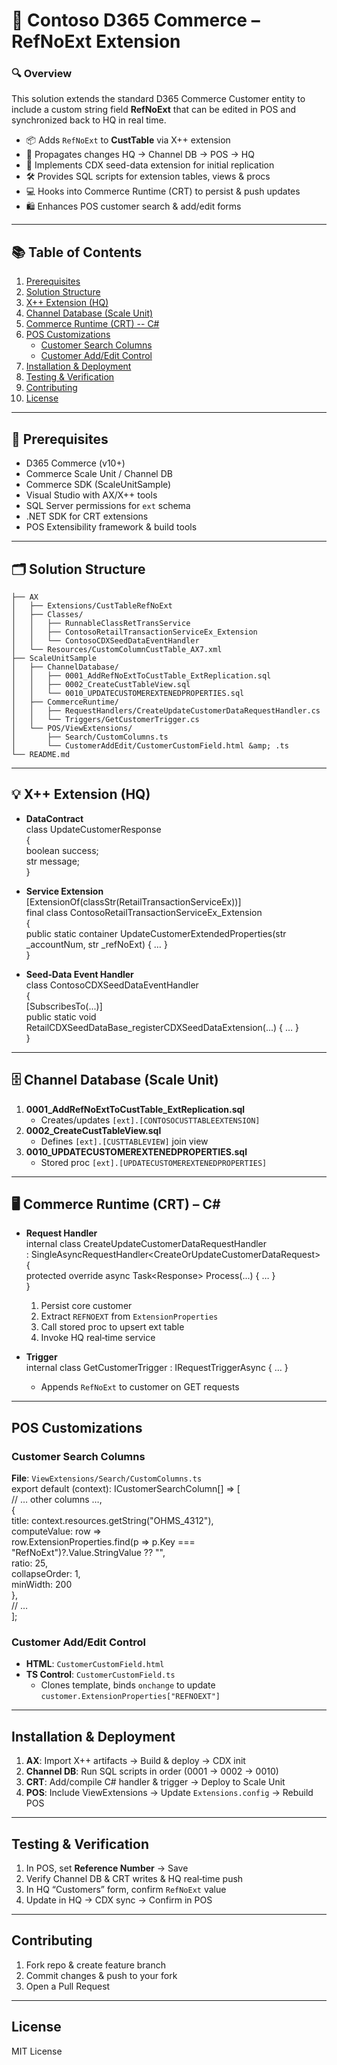 
# 🚀 Contoso D365 Commerce – RefNoExt Extension

### 🔍 Overview
This solution extends the standard D365 Commerce Customer entity to include a custom string field **RefNoExt** that can be edited in POS and synchronized back to HQ in real time.

- 📦 Adds `RefNoExt` to **CustTable** via X++ extension  
- 🔄 Propagates changes HQ → Channel DB → POS → HQ  
- 🌱 Implements CDX seed-data extension for initial replication  
- 🛠️ Provides SQL scripts for extension tables, views &amp; procs  
- 💻 Hooks into Commerce Runtime (CRT) to persist &amp; push updates  
- 🛍️ Enhances POS customer search &amp; add/edit forms  

---

## 📚 Table of Contents
1. [Prerequisites](#prerequisites)
2. [Solution Structure](#solution-structure)
3. [X++ Extension (HQ)](#x-extension-hq)
4. [Channel Database (Scale Unit)](#channel-database-scale-unit)
5. [Commerce Runtime (CRT) -- C#](#commerce-runtime-crt----c)
6. [POS Customizations](#pos-customizations)
    - [Customer Search Columns](#customer-search-columns)
    - [Customer Add/Edit Control](#customer-addedit-control)
7. [Installation &amp; Deployment](#installation-amp-deployment)
8. [Testing &amp; Verification](#testing-amp-verification)
9. [Contributing](#contributing)
10. [License](#license)

---

## 🔧 Prerequisites
- D365 Commerce (v10+)  
- Commerce Scale Unit / Channel DB  
- Commerce SDK (ScaleUnitSample)  
- Visual Studio with AX/X++ tools  
- SQL Server permissions for `ext` schema  
- .NET SDK for CRT extensions  
- POS Extensibility framework &amp; build tools  

---

## 🗂️ Solution Structure
    ├── AX
    │   ├── Extensions/CustTableRefNoExt
    │   ├── Classes/
    │   │   ├── RunnableClassRetTransService
    │   │   ├── ContosoRetailTransactionServiceEx_Extension
    │   │   └── ContosoCDXSeedDataEventHandler
    │   └── Resources/CustomColumnCustTable_AX7.xml
    ├── ScaleUnitSample
    │   ├── ChannelDatabase/
    │   │   ├── 0001_AddRefNoExtToCustTable_ExtReplication.sql
    │   │   ├── 0002_CreateCustTableView.sql
    │   │   └── 0010_UPDATECUSTOMEREXTENEDPROPERTIES.sql
    │   ├── CommerceRuntime/
    │   │   ├── RequestHandlers/CreateUpdateCustomerDataRequestHandler.cs
    │   │   └── Triggers/GetCustomerTrigger.cs
    │   └── POS/ViewExtensions/
    │       ├── Search/CustomColumns.ts
    │       └── CustomerAddEdit/CustomerCustomField.html &amp; .ts
    └── README.md

---

## 💡 X++ Extension (HQ)
- **DataContract**  
    class UpdateCustomerResponse  
    {  
        boolean success;  
        str message;  
    }  

- **Service Extension**  
    [ExtensionOf(classStr(RetailTransactionServiceEx))]  
    final class ContosoRetailTransactionServiceEx_Extension  
    {  
        public static container UpdateCustomerExtendedProperties(str _accountNum, str _refNoExt) { … }  
    }  

- **Seed‑Data Event Handler**  
    class ContosoCDXSeedDataEventHandler  
    {  
        [SubscribesTo(...)]  
        public static void RetailCDXSeedDataBase_registerCDXSeedDataExtension(...) { … }  
    }  

---

## 🗄️ Channel Database (Scale Unit)
1. **0001_AddRefNoExtToCustTable_ExtReplication.sql**  
   - Creates/updates `[ext].[CONTOSOCUSTTABLEEXTENSION]`  
2. **0002_CreateCustTableView.sql**  
   - Defines `[ext].[CUSTTABLEVIEW]` join view  
3. **0010_UPDATECUSTOMEREXTENEDPROPERTIES.sql**  
   - Stored proc `[ext].[UPDATECUSTOMEREXTENEDPROPERTIES]`

---

## 🖥️ Commerce Runtime (CRT) – C#
- **Request Handler**  
    internal class CreateUpdateCustomerDataRequestHandler  
        : SingleAsyncRequestHandler&lt;CreateOrUpdateCustomerDataRequest&gt;  
    {  
        protected override async Task&lt;Response&gt; Process(...) { … }  
    }  

    1. Persist core customer  
    2. Extract `REFNOEXT` from `ExtensionProperties`  
    3. Call stored proc to upsert ext table  
    4. Invoke HQ real‑time service  

- **Trigger**  
    internal class GetCustomerTrigger : IRequestTriggerAsync { … }  
    - Appends `RefNoExt` to customer on GET requests

---

## POS Customizations

### Customer Search Columns
**File**: `ViewExtensions/Search/CustomColumns.ts`  
    export default (context): ICustomerSearchColumn[] =&gt; [  
      // … other columns …,  
      {  
        title: context.resources.getString("OHMS_4312"),  
        computeValue: row =&gt;  
          row.ExtensionProperties.find(p =&gt; p.Key === "RefNoExt")?.Value.StringValue ?? "",  
        ratio: 25,  
        collapseOrder: 1,  
        minWidth: 200  
      },  
      // …  
    ];

### Customer Add/Edit Control
- **HTML**: `CustomerCustomField.html`  
- **TS Control**: `CustomerCustomField.ts`  
    - Clones template, binds `onchange` to update `customer.ExtensionProperties["REFNOEXT"]`

---

## Installation & Deployment
1. **AX**: Import X++ artifacts → Build & deploy → CDX init  
2. **Channel DB**: Run SQL scripts in order (0001 → 0002 → 0010)  
3. **CRT**: Add/compile C# handler & trigger → Deploy to Scale Unit  
4. **POS**: Include ViewExtensions → Update `Extensions.config` → Rebuild POS

---

## Testing & Verification
1. In POS, set **Reference Number** → Save  
2. Verify Channel DB & CRT writes & HQ real‑time push  
3. In HQ “Customers” form, confirm `RefNoExt` value  
4. Update in HQ → CDX sync → Confirm in POS

---

## Contributing
1. Fork repo & create feature branch  
2. Commit changes & push to your fork  
3. Open a Pull Request

---

## License
MIT License
